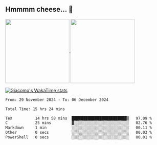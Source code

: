 ## Hmmmm cheese... 🧀

<a href="https://github.com/anuraghazra/github-readme-stats">
  <img height=200 align="center" src="https://github-readme-stats.vercel.app/api?username=00Darxk&hide_rank=true" />
</a>
<a href="https://github.com/anuraghazra/convoychat">
  <img height=200 align="center" src="https://github-readme-stats.vercel.app/api/top-langs?username=00Darxk&layout=compact&card_width=320" />
</a>

[![Giacomo's WakaTime stats](https://github-readme-stats.vercel.app/api/wakatime?username=00Darxk)](https://github.com/anuraghazra/github-readme-stats)


<!--START_SECTION:waka-->

```txt
From: 29 November 2024 - To: 06 December 2024

Total Time: 15 hrs 24 mins

TeX          14 hrs 58 mins  ████████████████████████▒   97.09 %
C            25 mins         ▓░░░░░░░░░░░░░░░░░░░░░░░░   02.76 %
Markdown     1 min           ░░░░░░░░░░░░░░░░░░░░░░░░░   00.11 %
Other        0 secs          ░░░░░░░░░░░░░░░░░░░░░░░░░   00.03 %
PowerShell   0 secs          ░░░░░░░░░░░░░░░░░░░░░░░░░   00.01 %
```

<!--END_SECTION:waka-->
